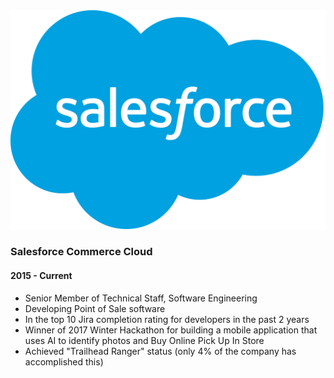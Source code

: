 <div class="well">
  <div class="row">
    <div class="col-md-5 frame">
      <span class="helper"></span>
      <img class="img-responsive" src="/assets/sfdc.png" alt="Salesforce">
    </div>
    <div class="col-md-7">
      <h3>
          Salesforce Commerce Cloud
      </h3>
      <h4>
        2015 - Current
      </h4>
      <ul class="list-group">
        <li class="list-group-item">
          Senior Member of Technical Staff, Software Engineering
        </li>
        <li class="list-group-item">
          Developing Point of Sale software
        </li>
        <li class="list-group-item">
          In the top 10 Jira completion rating for developers in the past 2 years
        </li>
        <li class="list-group-item">
          Winner of 2017 Winter Hackathon for building a mobile application that uses AI to identify photos and Buy Online Pick Up In Store
        </li>
        <li class="list-group-item">
          Achieved "Trailhead Ranger" status (only 4% of the company has accomplished this)
        </li>
      </ul>
    </div>
  </div>
</div>
